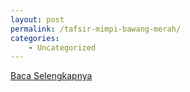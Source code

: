 ```yaml
---
layout: post
permalink: /tafsir-mimpi-bawang-merah/
categories:
    - Uncategorized
---
```


[Baca Selengkapnya](/05)
